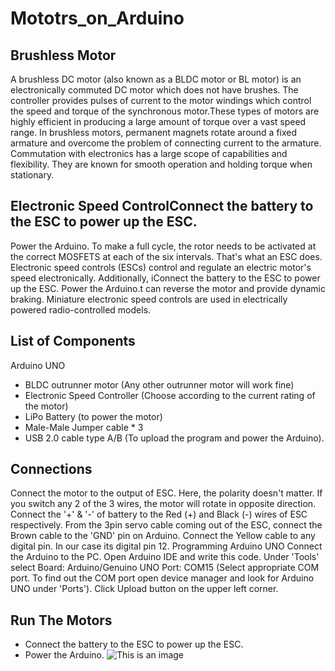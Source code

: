 # Mototrs_on_Arduino
## Brushless Motor
A brushless DC motor (also known as a BLDC motor or BL motor) is an electronically commuted DC motor which does not have brushes. The controller provides pulses of current to the motor windings which control the speed and torque of the synchronous motor.These types of motors are highly efficient in producing a large amount of torque over a vast speed range. In brushless motors, permanent magnets rotate around a fixed armature and overcome the problem of connecting current to the armature. Commutation with electronics has a large scope of capabilities and flexibility. They are known for smooth operation and holding torque when stationary.
## Electronic Speed ControlConnect the battery to the ESC to power up the ESC.
Power the Arduino.
To make a full cycle, the rotor needs to be activated at the correct MOSFETS at each of the six intervals. That's what an ESC does. Electronic speed controls (ESCs) control and regulate an electric motor's speed electronically. Additionally, iConnect the battery to the ESC to power up the ESC.
Power the Arduino.t can reverse the motor and provide dynamic braking. Miniature electronic speed controls are used in electrically powered radio-controlled models.
## List of Components
Arduino UNO
* BLDC outrunner motor (Any other outrunner motor will work fine)
* Electronic Speed Controller (Choose according to the current rating of the motor)
* LiPo Battery (to power the motor)
* Male-Male Jumper cable * 3
* USB 2.0 cable type A/B (To upload the program and power the Arduino).
## Connections
Connect the motor to the output of ESC. Here, the polarity doesn't matter. If you switch any 2 of the 3 wires, the motor will rotate in opposite direction. Connect the '+' & '-' of battery to the Red (+) and Black (-) wires of ESC respectively. From the 3pin servo cable coming out of the ESC, connect the Brown cable to the 'GND' pin on Arduino. Connect the Yellow cable to any digital pin. In our case its digital pin 12. Programming Arduino UNO Connect the Arduino to the PC. Open Arduino IDE and write this code. Under 'Tools' select Board: Arduino/Genuino UNO Port: COM15 (Select appropriate COM port. To find out the COM port open device manager and look for Arduino UNO under 'Ports'). Click Upload button on the upper left corner.
## Run The Motors
* Connect the battery to the ESC to power up the ESC.
* Power the Arduino.
![This is an image](https://user-images.githubusercontent.com/109004035/178165599-2f852d0d-7888-4647-ae89-bb3f815e9574.jpeg)

